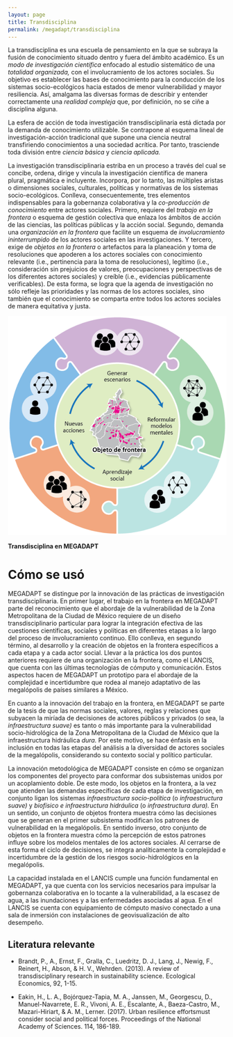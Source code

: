 ```yaml
---
layout: page
title: Transdisciplina
permalink: /megadapt/transdisciplina
---
```


La transdisciplina es una escuela de pensamiento en la que se subraya la fusión de conocimiento situado dentro y fuera del ámbito académico. Es un _modo de investigación científica_ enfocado al estudio sistemático de una _totalidad organizada,_ con el involucramiento de los actores sociales. Su objetivo es establecer las bases de conocimiento para la conducción de los sistemas socio-ecológicos hacia estados de menor vulnerabilidad y mayor resiliencia. Así, amalgama las diversas formas de describir y entender correctamente una _realidad compleja_ que, por definición, no se ciñe a disciplina alguna.

La esfera de acción de toda investigación transdisciplinaria está dictada por la demanda de conocimiento utilizable. Se contrapone al esquema lineal de investigación-acción tradicional que supone una ciencia neutral transfiriendo conocimientos a una sociedad acrítica. Por tanto, trasciende toda división entre _ciencia básica_ y _ciencia aplicada._

La investigación transdisciplinaria estriba en un proceso a través del cual se concibe, ordena, dirige y vincula la investigación científica de manera plural, pragmática e incluyente. Incorpora, por lo tanto, las múltiples aristas o dimensiones sociales, culturales, políticas y normativas de los sistemas socio-ecológicos. Conlleva, consecuentemente, tres elementos indispensables para la gobernanza colaborativa y la _co-producción de conocimiento_ entre actores sociales. Primero, requiere del _trabajo en la frontera_ o esquema de gestión colectiva que enlaza los ámbitos de acción de las ciencias, las políticas públicas y la acción social. Segundo, demanda una _organización en la frontera_ que facilite un esquema de _involucramiento ininterrumpido_ de los actores sociales en las investigaciones. Y tercero, exige de _objetos en la frontera_ o artefactos para la planeación y toma de resoluciones que apoderen a los actores sociales con conocimiento relevante (i.e., pertinencia para la toma de resoluciones), legítimo (i.e., consideración sin prejuicios de valores, preocupaciones y perspectivas de los diferentes actores sociales) y creíble (i.e., evidencias públicamente verificables). De esta forma, se logra  que la agenda de investigación no sólo refleje las prioridades y las normas de los actores sociales, sino también  que el conocimiento se comparta entre todos los actores sociales de manera equitativa y justa.

![Transdisciplina](/assets/transdisciplina/Fig_1_Transdicsiplina.png)

**Transdisciplina en MEGADAPT**

# Cómo se usó

MEGADAPT se distingue por la innovación de las prác­ticas de investigación transdisciplinaria. En primer lugar, el trabajo en la frontera en MEGADAPT parte del reconocimiento que el abordaje de la vulnerabilidad de la Zona Metropolitana de la Ciudad de México requiere de un diseño transdisciplinario particular para lograr la integración efectiva de las cuestiones científicas, sociales y políticas en diferentes etapas a lo largo del proceso de involucramiento continuo. Ello conlleva, en segundo término, al desarrollo y la creación de objetos en la frontera específicos a cada etapa y a cada actor social. Llevar a la práctica los dos puntos anteriores requiere de una organización en la frontera, como el LANCIS, que cuenta con las últimas tecnologías de cómputo y comunicación. Estos aspectos hacen de MEGADAPT un prototipo para el abordaje de la complejidad e incertidumbre que rodea al manejo adaptativo de las megalópolis de países similares a México.

En cuanto a la innovación del trabajo en la frontera, en MEGADAPT se parte de la tesis de que las normas sociales, valores, reglas y relaciones que subyacen la miríada de decisiones de actores públicos y privados (o sea, la _infraestructura suave)_ es tanto o más importante para la vulnerabilidad socio-hidrológica de la Zona Metropolitana de la Ciudad de México que la infraestructura hidráulica _dura._  Por este motivo, se hace énfasis en la inclusión en todas las etapas del análisis a la diversidad de actores sociales de la megalópolis, considerando su contexto social y político particular.

La innovación metodológica de MEGADAPT consiste en cómo se organizan los componentes del proyecto para conformar dos subsistemas unidos por un acoplamiento doble. De este modo, los objetos en la frontera, a la vez que atienden las demandas específicas de cada etapa de investigación, en conjunto ligan los sistemas _infraestructura socio-política_ (o _infraestructura suave)_ y _biofísico e infraestructura hidráulica_ (o _infraestructura dura)._ En un sentido, un conjunto de objetos frontera muestra cómo las decisiones que se generan en el primer subsistema modifican los patrones de vulnerabilidad en la megalópolis. En sentido inverso, otro conjunto de objetos en la frontera muestra cómo la percepción de estos patrones influye sobre los modelos mentales de los actores sociales. Al cerrarse de esta forma el ciclo de decisiones, se integra analíticamente la complejidad e incertidumbre de la gestión de los riesgos socio-hidrológicos en la megalópolis.

La capacidad instalada en el LANCIS cumple una función fundamental en MEGADAPT, ya que cuenta con los servicios necesarios para impulsar la gobernanza colaborativa en lo tocante a la vulnerabilidad, a la escasez de agua, a las inundaciones y a las enfermedades asociadas al agua. En el LANCIS se cuenta con equipamiento de cómputo masivo conectado a una sala de inmersión con instalaciones de geovisualización de alto desempeño.

## Literatura relevante

* Brandt, P., A., Ernst, F., Gralla, C., Luedritz, D. J., Lang, J., Newig, F., Reinert, H., Abson, & H. V., Wehrden. (2013). A review of transdisciplinary research in sustainability science. Ecological Economics, 92, 1-15.

* Eakin, H., L. A., Bojórquez-Tapia, M. A., Janssen, M., Georgescu, D., Manuel-Navarrete, E. R., Vivoni, A. E., Escalante, A., Baeza-Castro, M., Mazari-Hiriart, & A. M., Lerner. (2017). Urban resilience effortsmust consider social and political forces. Proceedings of the National Academy of Sciences. 114, 186-189.
